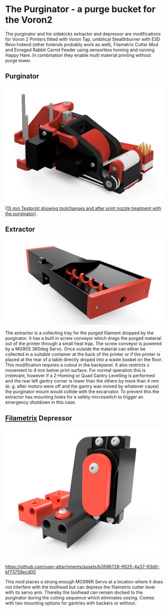 # The Purginator - a purge bucket for the Voron2

The purginator and his sidekicks extractor and depressor are modifications for Voron 2 Printers fitted with Voron Tap, umbilical Stealthburner with E3D Revo hotend (other hotends probably work as well), Filametrix Cutter Mod and Enraged Rabbit Carrot Feeder using sensorless homing and running Happy Hare.
In combination they enable multi material printing without purge tower.

## Purginator

<img src="https://github.com/weuzor/purginator/blob/main/PIX/Purginator_v1.1.png" width="600">


([15 min Testprint showing toolchanges and after print nozzle treatment with the purginator](https://youtu.be/EkpkXMRFAnM)). 


## Extractor

<img src="https://github.com/weuzor/purginator/blob/main/PIX/Excarvator.png" width="600">

The extractor is a collecting tray for the purged filament dropped by the purginator.
It has a built in screw conveyor which drags the purged material out of the printer through a small heat trap.
The screw conveyor is powered by a MG90S 360deg Servo.
Once outside the material can either be collected in a suitable container at the back of the printer or if the printer is placed at the rear of a table directly droped into a waste basket on the floor.
This modification requires a cutout in the backpanel. It also restricts z movement to 4 mm below print surface. 
For normal operation this is irrelevant, however if a Z-Homing or Quad Gantry Levelling is performed and the rear left gantry corner is lower than the others by more than 4 mm (e. g. after motors were off and the gantry was moved by whatever cause) the purginator mount would collide with the excarvator. 
To prevent this the extractor has mounting holes for a safety microswitch to trigger an emergency shutdown in this case.

## [Filametrix](https://github.com/sorted01/Filametrix) Depressor 
<img src="https://github.com/weuzor/purginator/blob/main/PIX/Depressor.png" width="500">

https://github.com/user-attachments/assets/b3596728-9525-4a37-93d0-bf73759ecd00

This mod places a strong enough MG996R Servo at a location where it does not interfere with the toolhead but can depress the filametrix cutter lever with its servo arm.
Thereby the toolhead can remain docked to the purginator during the cutting sequence which eliminates oozing.
Comes with two mounting options for gantries with backers or without.

